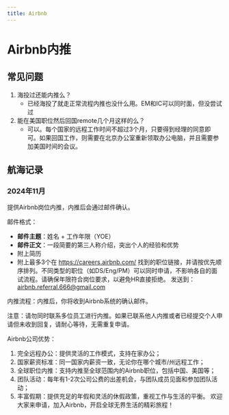 ```yaml
---
title: Airbnb
---
```

# Airbnb内推

## 常见问题
1. 海投过还能内推么？
   - 已经海投了就走正常流程内推也没什么用。EM和IC可以同时面，但没尝试过
2. 能在美国职位然后回国remote几个月这样的么？
   - 可以。每个国家的远程工作时间不超过3个月，只要得到经理的同意即可。如果回国工作，则需要在北京办公室重新领取办公电脑，并且需要参加美国时间的会议。

## 航海记录

### 2024年11月

提供Airbnb岗位内推，内推后会通过邮件确认。

邮件格式：

* **邮件主题**：姓名 + 工作年限（YOE）
* **邮件正文**：一段简要的第三人称介绍，突出个人的经验和优势
* 附上简历
* 附上最多3个在 https://careers.airbnb.com/ 找到的职位链接，并请按优先顺序排列。不同类型的职位（如DS/Eng/PM）可以同时申请，不影响各自的面试流程。请确保年限符合岗位要求，以避免HR直接拒绝。
发送到：airbnb.referral.666@gmail.com

内推流程：内推后，你将收到Airbnb系统的确认邮件。

注意：请勿同时联系多位员工进行内推。如果已联系他人内推或者已经提交个人申请但未收到回复，请耐心等待，无需重复申请。

Airbnb公司优势：

1. 完全远程办公：提供灵活的工作模式，支持在家办公；
2. 国家薪资标准：同一国家内薪资一致，无论你在哪个城市/州远程工作；
3. 全球职位内推：支持内推至全球范围内的Airbnb职位，包括中国、美国等；
4. 团队活动：每年有1-2次公司公费的出差机会，与团队成员见面和参加团队活动；
5. 丰富假期：提供充足的年假和灵活的休假政策，重视工作与生活的平衡。
欢迎大家来申请，加入Airbnb，开启全球无界生活的精彩旅程！